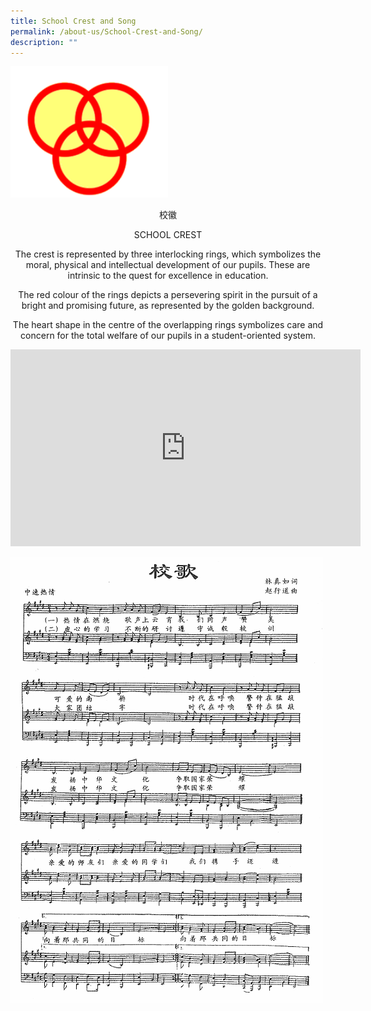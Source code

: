 ```yaml
---
title: School Crest and Song
permalink: /about-us/School-Crest-and-Song/
description: ""
---
```

<img src="/images/image1.png" 
     style="width:50%">
		 
<center>
	
校徽

SCHOOL CREST

The crest is represented by three interlocking rings, which symbolizes the moral, physical and intellectual development of our pupils. These are intrinsic to the quest for excellence in education.

The red colour of the rings depicts a persevering spirit in the pursuit of a bright and promising future, as represented by the golden background.

The heart shape in the centre of the overlapping rings symbolizes care and concern for the total welfare of our pupils in a student-oriented system.
	
</center>

<iframe width="560" height="315" src="https://www.youtube.com/embed/RlKweap39Fc" title="YouTube video player" frameborder="0" allow="accelerometer; autoplay; clipboard-write; encrypted-media; gyroscope; picture-in-picture" allowfullscreen></iframe>

![](/images/image2.png)